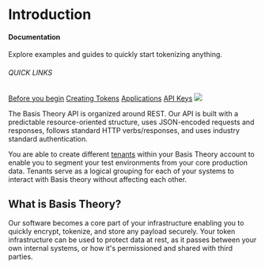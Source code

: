# Introduction
<aside class="header-intro-box">
    <span>
        <h4>Documentation</h4>
        <p class="header-intro-body2-font">Explore examples and guides to quickly start tokenizing anything.</p>
        <h6>QUICK LINKS</h6>
        <span class="intro-quick-links">
            <a href="#getting-started">Before you begin</a>
            <a href="#create-token">Creating Tokens</a>
            <a href="#applications">Applications</a>
            <a href="#permissions">API Keys</a>
        </span>
    </span>
    <img src="./images/welcome.svg"/>
</aside>

The Basis Theory API is organized around REST. Our API is built with a predictable resource-oriented structure, uses JSON-encoded requests and responses, follows standard HTTP verbs/responses, and uses industry standard authentication.

You are able to create different [tenants](#tenants) within your Basis Theory account to enable you to segment your test environments from your core production data. Tenants serve as a logical grouping for each of your systems to interact with Basis theory without affecting each other.

## What is Basis Theory?
Our software becomes a core part of your infrastructure enabling you to quickly encrypt, tokenize, and store any payload securely. Your token infrastructure can be used to protect data at rest, as it passes between your own internal systems, or how it's permissioned and shared with third parties.